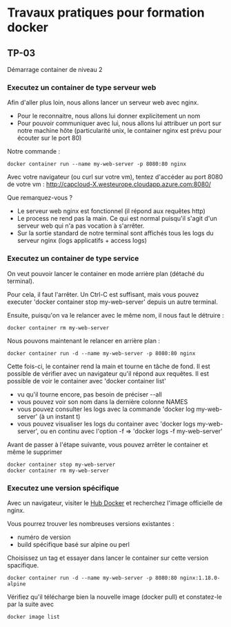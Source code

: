 # Travaux pratiques pour formation docker

## TP-03
Démarrage container de niveau 2


### Executez un container de type serveur web
Afin d'aller plus loin, nous allons lancer un serveur web avec nginx.

* Pour le reconnaitre, nous allons lui donner explicitement un nom 
* Pour pouvoir communiquer avec lui, nous allons lui attribuer un port sur notre machine hôte (particularité unix, le container nginx est prévu pour écouter sur le port 80)

Notre commande :
```
docker container run --name my-web-server -p 8080:80 nginx
```

Avec votre navigateur (ou curl sur votre vm), tentez d'accéder au port 8080 de votre vm : http://capcloud-X.westeurope.cloudapp.azure.com:8080/

Que remarquez-vous ?
 * Le serveur web nginx est fonctionnel (il répond aux requêtes http)
 * Le process ne rend pas la main. Ce qui est normal puisqu'il s'agit d'un serveur web qui n'a pas vocation à s'arrêter.
 * Sur la sortie standard de notre terminal sont affichés tous les logs du serveur nginx (logs applicatifs + access logs)


### Executez un container de type service
On veut pouvoir lancer le container en mode arrière plan (détaché du terminal).

Pour cela, il faut l'arrêter. Un Ctrl-C est suffisant, mais vous pouvez executer 'docker container stop my-web-server' depuis un autre terminal.

Ensuite, puisqu'on va le relancer avec le même nom, il nous faut le détruire :
```
docker container rm my-web-server
```

Nous pouvons maintenant le relancer en arrière plan :
```
docker container run -d --name my-web-server -p 8080:80 nginx
```

Cette fois-ci, le container rend la main et tourne en tâche de fond.
Il est possible de vérifier avec un navigateur qu'il répond aux requêtes.
Il est possible de voir le container avec 'docker container list' 
  * vu qu'il tourne encore, pas besoin de préciser --all
  * vous pouvez voir son nom dans la dernière colonne NAMES
  * vous pouvez consulter les logs avec la commande 'docker log my-web-server'  (à un instant t)
  * vous pouvez visualiser les logs du container avec 'docker logs my-web-server', ou en continu avec l'option -f => 'docker logs -f my-web-server'

Avant de passer à l'étape suivante, vous pouvez arrêter le container et même le supprimer
```
docker container stop my-web-server
docker container rm my-web-server
```


### Executez une version spécifique
Avec un navigateur, visiter le [Hub Docker](https://hub.docker.com/) et recherchez l'image officielle de nginx.

Vous pourrez trouver les nombreuses versions existantes :
  * numéro de version
  * build spécifique basé sur alpine ou perl

Choisissez un tag et essayer dans lancer le container sur cette version spacifique.
```
docker container run -d --name my-web-server -p 8080:80 nginx:1.18.0-alpine
```

Vérifiez qu'il télécharge bien la nouvelle image (docker pull) et constatez-le par la suite avec
```
docker image list
```